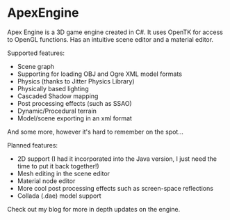 # ApexEngine
Apex Engine is a 3D game engine created in C#. It uses OpenTK for access to OpenGL functions.
Has an intuitive scene editor and a material editor. 

Supported features:

  - Scene graph
  - Supporting for loading OBJ and Ogre XML model formats
  - Physics (thanks to Jitter Physics Library)
  - Physically based lighting
  - Cascaded Shadow mapping
  - Post processing effects (such as SSAO)
  - Dynamic/Procedural terrain
  - Model/scene exporting in an xml format
  
  And some more, however it's hard to remember on the spot...
  
Planned features:

  - 2D support (I had it incorporated into the Java version, I just need the time to put it back together!)
  - Mesh editing in the scene editor
  - Material node editor
  - More cool post processing effects such as screen-space reflections
  - Collada (.dae) model support
  
Check out my blog for more in depth updates on the engine.
